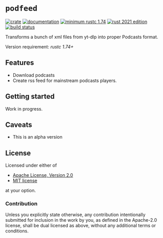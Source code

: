 # `podfeed`

[![crate](https://img.shields.io/crates/v/podfeed.svg)](https://crates.io/crates/podfeed)
[![documentation](https://docs.rs/podfeed/badge.svg)](https://docs.rs/podfeed)
[![minimum rustc 1.74](https://img.shields.io/badge/rustc-1.74+-red.svg)](https://rust-lang.github.io/rfcs/2495-min-rust-version.html)
[![rust 2021 edition](https://img.shields.io/badge/edition-2021-blue.svg)](https://doc.rust-lang.org/edition-guide/rust-2021/index.html)
[![build status](https://github.com/graelo/podfeed/actions/workflows/essentials.yml/badge.svg)](https://github.com/graelo/podfeed/actions/workflows/essentials.yml)

<!-- cargo-sync-readme start -->

Transforms a bunch of xml files from yt-dlp into proper Podcasts format.

Version requirement: _rustc 1.74+_

## Features

- Download podcasts
- Create rss feed for mainstream podcasts players.

## Getting started

Work in progress.

## Caveats

- This is an alpha version

## License

Licensed under either of

- [Apache License, Version 2.0](http://www.apache.org/licenses/LICENSE-2.0)
- [MIT license](http://opensource.org/licenses/MIT)

at your option.

### Contribution

Unless you explicitly state otherwise, any contribution intentionally submitted
for inclusion in the work by you, as defined in the Apache-2.0 license, shall
be dual licensed as above, without any additional terms or conditions.

<!-- cargo-sync-readme end -->
